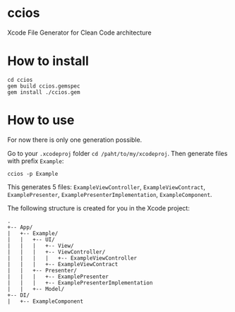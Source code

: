 # ccios
Xcode File Generator for Clean Code architecture

# How to install

```
cd ccios
gem build ccios.gemspec
gem install ./ccios.gem
```

# How to use

For now there is only one generation possible.

Go to your `.xcodeproj` folder `cd /paht/to/my/xcodeproj`.
Then generate files with prefix `Example`:

```
ccios -p Example
```

This generates 5 files: `ExampleViewController`, `ExampleViewContract`, `ExamplePresenter`, `ExamplePresenterImplementation`, `ExampleComponent`.

The following structure is created for you in the Xcode project:

```
.
+-- App/
|   +-- Example/
|   |   +-- UI/
|   |   |   +-- View/
|   |   |   +-- ViewController/
|   |   |   |   +-- ExampleViewController
|   |   |   +-- ExampleViewContract
|   |   +-- Presenter/
|   |   |   +-- ExamplePresenter
|   |   |   +-- ExamplePresenterImplementation
|   |   +-- Model/
+-- DI/
|   +-- ExampleComponent
```
